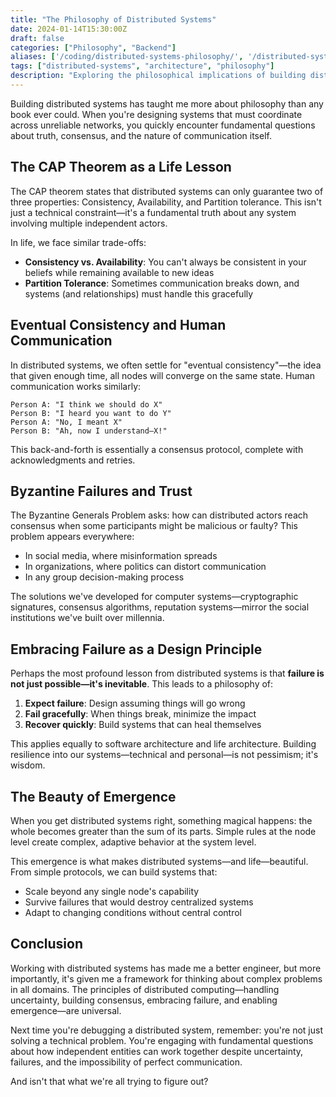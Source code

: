 ```yaml
---
title: "The Philosophy of Distributed Systems"
date: 2024-01-14T15:30:00Z
draft: false
categories: ["Philosophy", "Backend"]
aliases: ['/coding/distributed-systems-philosophy/', '/distributed-systems-philosophy/']
tags: ["distributed-systems", "architecture", "philosophy"]
description: "Exploring the philosophical implications of building distributed systems and what they teach us about communication, trust, and failure."
---
```


Building distributed systems has taught me more about philosophy than any book ever could. When you're designing systems that must coordinate across unreliable networks, you quickly encounter fundamental questions about truth, consensus, and the nature of communication itself.

## The CAP Theorem as a Life Lesson

The CAP theorem states that distributed systems can only guarantee two of three properties: Consistency, Availability, and Partition tolerance. This isn't just a technical constraint—it's a fundamental truth about any system involving multiple independent actors.

In life, we face similar trade-offs:
- **Consistency vs. Availability**: You can't always be consistent in your beliefs while remaining available to new ideas
- **Partition Tolerance**: Sometimes communication breaks down, and systems (and relationships) must handle this gracefully

## Eventual Consistency and Human Communication

In distributed systems, we often settle for "eventual consistency"—the idea that given enough time, all nodes will converge on the same state. Human communication works similarly:

```
Person A: "I think we should do X"
Person B: "I heard you want to do Y"
Person A: "No, I meant X"
Person B: "Ah, now I understand—X!"
```

This back-and-forth is essentially a consensus protocol, complete with acknowledgments and retries.

## Byzantine Failures and Trust

The Byzantine Generals Problem asks: how can distributed actors reach consensus when some participants might be malicious or faulty? This problem appears everywhere:

- In social media, where misinformation spreads
- In organizations, where politics can distort communication
- In any group decision-making process

The solutions we've developed for computer systems—cryptographic signatures, consensus algorithms, reputation systems—mirror the social institutions we've built over millennia.

## Embracing Failure as a Design Principle

Perhaps the most profound lesson from distributed systems is that **failure is not just possible—it's inevitable**. This leads to a philosophy of:

1. **Expect failure**: Design assuming things will go wrong
2. **Fail gracefully**: When things break, minimize the impact
3. **Recover quickly**: Build systems that can heal themselves

This applies equally to software architecture and life architecture. Building resilience into our systems—technical and personal—is not pessimism; it's wisdom.

## The Beauty of Emergence

When you get distributed systems right, something magical happens: the whole becomes greater than the sum of its parts. Simple rules at the node level create complex, adaptive behavior at the system level.

This emergence is what makes distributed systems—and life—beautiful. From simple protocols, we can build systems that:
- Scale beyond any single node's capability
- Survive failures that would destroy centralized systems
- Adapt to changing conditions without central control

## Conclusion

Working with distributed systems has made me a better engineer, but more importantly, it's given me a framework for thinking about complex problems in all domains. The principles of distributed computing—handling uncertainty, building consensus, embracing failure, and enabling emergence—are universal.

Next time you're debugging a distributed system, remember: you're not just solving a technical problem. You're engaging with fundamental questions about how independent entities can work together despite uncertainty, failures, and the impossibility of perfect communication.

And isn't that what we're all trying to figure out?